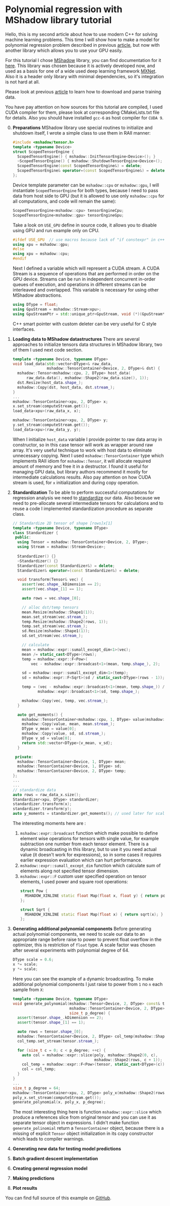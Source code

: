 # Polynomial regression with MShadow library tutorial

Hello, this is my second article about how to use modern C++ for solving machine learning problems. This time I will show how to make a model for polynomial regression problem described in previous [article](https://github.com/Kolkir/mlcpp/tree/master/polynomial_regression), but now with another library which allows you to use your GPU easily.

For this tutorial I chose [MShadow](https://github.com/dmlc/mshadow) library, you can find documentation for it [here](https://github.com/dmlc/mshadow/tree/master/doc). This library was chosen because it is actively developed now, and used as a basis for one of a wide used deep learning framework [MXNet](https://mxnet.incubator.apache.org/). Also it is a header only library with minimal dependencies, so it's integration is not hard at all.

Please look at previous [article](https://github.com/Kolkir/mlcpp/tree/master/polynomial_regression) to learn how to download and parse training data. 

You have pay attention on how sources for this tutorial are compiled, I used CUDA compiler for them, please look at corresponding CMakeLists.txt file for details. Also you should have installed ``gcc-6`` as host compiler for ``CUDA 9``.

0. **Preparations**
	MShadow library use special routines to initialize and shutdown itself,  I wrote a simple class to use them in RAII manner:
	``` cpp
	#include <mshadow/tensor.h>
	template <typename Device>
	struct ScopedTensorEngine {
	  ScopedTensorEngine() { mshadow::InitTensorEngine<Device>(); }
	  ~ScopedTensorEngine() { mshadow::ShutdownTensorEngine<Device>(); }
	  ScopedTensorEngine(const ScopedTensorEngine&) = delete;
	  ScopedTensorEngine& operator=(const ScopedTensorEngine&) = delete;
	};
	```
	Device template parameter can be ``mshadow::cpu`` or ``mshadow::gpu``, I will instantiate ``ScopedTensorEngine`` for both types, because I need to pass data from host side to GPU (but it is allowed to use only ``mshadow::cpu`` for all computations, and code will remain the same):
	```cpp
	ScopedTensorEngine<mshadow::cpu> tensorEngineCpu;
	ScopedTensorEngine<mshadow::gpu> tensorEngineGpu;
	```
	Take a look on ``USE_GPU`` define in source code, it allows you to disable using GPU and run example only on CPU.
	```cpp
	#ifdef USE_GPU  // use macros because lack of "if constexpr" in c++14
	using xpu = mshadow::gpu;
	#else
	using xpu = mshadow::cpu;
	#endif
	```
	Next I defined a variable which will represent a CUDA stream. A CUDA Stream is a sequence of operations that are performed in order on the GPU device. Streams can be run in independent concurrent in-order queues of execution, and operations in different streams can be interleaved and overlapped. This variable is necessary for using other MShadow abstractions. 
	```cpp
	using DType = float;
	using GpuStream = mshadow::Stream<xpu>;
	using GpuStreamPtr = std::unique_ptr<GpuStream, void (*)(GpuStream*)>;
	```
	C++ smart pointer with custom deleter can be very useful for C style interfaces.  
	
1. **Loading data to MShadow datastructures**
	There are several approaches to initialize tensors data structures in MShadow library, two of them I used next code section.
	```cpp
	template <typename Device, typename DType>
	void load_data(std::vector<DType>& raw_data,
	               mshadow::TensorContainer<Device, 2, DType>& dst) {
	  mshadow::Tensor<mshadow::cpu, 2, DType> host_data(
	      raw_data.data(), mshadow::Shape2(raw_data.size(), 1));
	  dst.Resize(host_data.shape_);
	  mshadow::Copy(dst, host_data, dst.stream_);
	}
	...
	mshadow::TensorContainer<xpu, 2, DType> x;
	x.set_stream(computeStream.get());
	load_data<xpu>(raw_data_x, x);
	
	mshadow::TensorContainer<xpu, 2, DType> y;
    y.set_stream(computeStream.get());
    load_data<xpu>(raw_data_y, y);
	```
    When I initialize ``host_data`` variable I provide pointer to raw data array in constructor, so in this case tensor will work as wrapper around raw array. It's very useful technique to work with host data to eliminate unnecessary copying.  Next I used ``mshadow::TensorContainer`` type which implements RAII idiom for ``mshadow::Tensor``, it will allocate required amount of memory and free it in a destructor.  I found it useful for managing GPU data, but library authors recommend it mostly for intermediate calculations results. Also pay attention on how CUDA stream is used, for ``x`` initialization and during copy operation. 
    
2. **Standardization**
To be able to perform successful computations for regression analysis we need to [standardize](https://en.wikipedia.org/wiki/Feature_scaling#Standardization) our data. Also because we need to pre-allocate several  intermediate tensors for calculations and to reuse a code I implemented standardization procedure as separate class.
	```cpp
	// Standardize 2D tensor of shape [rows]x[1]
	template <typename Device, typename DType>
	class Standardizer {
	 public:
	  using Tensor = mshadow::TensorContainer<Device, 2, DType>;
	  using Stream = mshadow::Stream<Device>;
	  
	  Standardizer() {}
	  ~Standardizer() {}
	  Standardizer(const Standardizer&) = delete;
	  Standardizer& operator=(const Standardizer&) = delete;

	  void transform(Tensor& vec) {
	    assert(vec.shape_.kDimension == 2);
	    assert(vec.shape_[1] == 1);

	    auto rows = vec.shape_[0];

	    // alloc dst/temp tensors
	    mean.Resize(mshadow::Shape1(1));
	    mean.set_stream(vec.stream_);
	    temp.Resize(mshadow::Shape2(rows, 1));
	    temp.set_stream(vec.stream_);
	    sd.Resize(mshadow::Shape1(1));
	    sd.set_stream(vec.stream_);

	    // calculate
	    mean = mshadow::expr::sumall_except_dim<1>(vec);
	    mean /= static_cast<DType>(rows);
	    temp = mshadow::expr::F<Pow>(
	        vec - mshadow::expr::broadcast<1>(mean, temp.shape_), 2);

	    sd = mshadow::expr::sumall_except_dim<1>(temp);
	    sd = mshadow::expr::F<Sqrt>(sd / static_cast<DType>(rows - 1));

	    temp = (vec - mshadow::expr::broadcast<1>(mean, temp.shape_)) /
	           mshadow::expr::broadcast<1>(sd, temp.shape_);

	    mshadow::Copy(vec, temp, vec.stream_);
	  }

	  auto get_moments() {
	    mshadow::TensorContainer<mshadow::cpu, 1, DType> value(mshadow::Shape1(1));
	    mshadow::Copy(value, mean, mean.stream_);
	    DType v_mean = value[0];
	    mshadow::Copy(value, sd, sd.stream_);
	    DType v_sd = value[0];
	    return std::vector<DType>{v_mean, v_sd};
	  }

	 private:
	  mshadow::TensorContainer<Device, 1, DType> mean;
	  mshadow::TensorContainer<Device, 1, DType> sd;
	  mshadow::TensorContainer<Device, 2, DType> temp;
	};
	...
	...
	// standardize data
	auto rows = raw_data_x.size();
	Standardizer<xpu, DType> standardizer;
	standardizer.transform(x);
	standardizer.transform(y);
	auto y_moments = standardizer.get_moments(); // used later for scale restoring
	``` 
	The interesting moments here are :
	1.  ``mshadow::expr::broadcast`` function which make possible to define element wise operations for tensors with single value, for example subtraction one number from each tensor element. There is a dynamic broadcasting in this library, but to use it you need actual value (it doesn't work for expressions), so in some cases it requires earlier expression evaluation which can hurt performance.
	2.  ``mshadow::expr::sumall_except_dim`` function which calculate sum of elements along not specified tensor dimension. 
	3.  ``mshadow::expr::F`` custom user specified operation on tensor elements, I used power and square root operations:
		```cpp
		struct Pow {
		  MSHADOW_XINLINE static float Map(float x, float y) { return pow(x, y); }
		};
		
		struct Sqrt {
		  MSHADOW_XINLINE static float Map(float x) { return sqrt(x); }
		};
		```
   
3. **Generating additional polynomial components**
	Before generating actual polynomial components, we need to scale our data to an appropriate range before raise to power to prevent float overflow in the optimizer, this is restriction of ``float`` type.  A scale factor was chosen after several experiments with polynomial degree of 64.
	```cpp
	DType scale = 0.6;
	x *= scale;
	y *= scale;
	```
	Here you can see the example of a dynamic broadcasting. To make additional polynomial components I just raise to power from ``1`` no ``n`` each sample from ``X``:
	``` cpp
	template <typename Device, typename DType>
	void generate_polynomial(mshadow::Tensor<Device, 2, DType> const& tensor,
	                         mshadow::TensorContainer<Device, 2, DType>& poly,
	                         size_t p_degree) {
	  assert(tensor.shape_.kDimension == 2);
	  assert(tensor.shape_[1] == 1);

	  auto rows = tensor.shape_[0];
	  mshadow::TensorContainer<Device, 2, DType> col_temp(mshadow::Shape2(rows, 1));
	  col_temp.set_stream(tensor.stream_);

	  for (size_t c = 0; c < p_degree; ++c) {
	    auto col = mshadow::expr::slice(poly, mshadow::Shape2(0, c),
	                                    mshadow::Shape2(rows, c + 1));
	    col_temp = mshadow::expr::F<Pow>(tensor, static_cast<DType>(c));
	    col = col_temp;
	  }
	}
	...
	size_t p_degree = 64;
	mshadow::TensorContainer<xpu, 2, DType> poly_x(mshadow::Shape2(rows, p_degree));
	poly_x.set_stream(computeStream.get());
	generate_polynomial(x, poly_x, p_degree);
	``` 
	The most interesting thing here is function ``mshadow::expr::slice`` which produce a references slice from original tensor and you can use it as separate tensor object in expressions. I didn't make function ``generate_polinomial``  return a ``TensorContainer`` object, because there is a missing of explicit ``Tensor`` object initialization in its copy constructor which leads to compiler warnings.
	 
4. **Generating new data for testing model predictions**

5. **Batch gradient descent implementation**
 
6. **Creating general regression model**
    
7. **Making predictions**
   
8. **Plot results**

    
You can find full source of this example on [GitHub](https://github.com/Kolkir/mlcpp).
<!--stackedit_data:
eyJoaXN0b3J5IjpbNzg2NzY3OTg3LDcyMDM3OTYxLC01OTA2ND
UyNjAsNDgwNzU2OTk2LDExNzcxMjc3OCwtMzQ3NTIzMTcyLDE1
MjQxNjAxMjAsMTkxODE5NjQ3NSw1Mjk5ODI0ODksLTE0NDg2NT
EzMyw1MDA5OTk2MDgsLTE3MTM0MTc4MCwxNTQ1ODU4NDg3LC0x
NjU5NDI5MjMsNzUwNjcwMjEyLDE0NzU5NDgyODIsMTY4MjcxNT
Y3MiwtMTIwODg4MjQwNywxOTczMzUyOTQ5LDI3Mjg1MzExMV19

-->